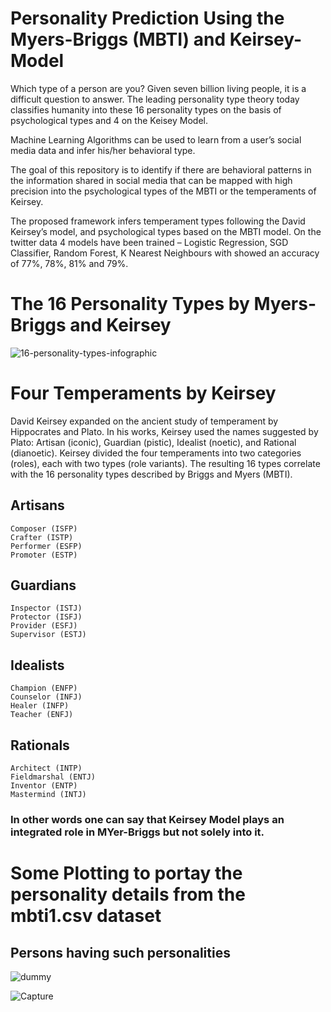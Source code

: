 # Personality Prediction Using the Myers-Briggs (MBTI) and Keirsey-Model

Which type of a person are you? Given seven billion living people, it is a difficult question to answer. The leading personality type theory today classifies humanity into these 16 personality types on the basis of psychological types and 4 on the Keisey Model.

Machine Learning Algorithms can be used to learn from a user’s social
media data and infer his/her behavioral type.

The goal of this repository is to identify if there are behavioral patterns in the information
shared in social media that can be mapped with high precision into the psychological types of
the MBTI or the temperaments of Keirsey.

The proposed framework infers temperament types following the David Keirsey’s model, and psychological types based on the MBTI model. On the twitter data 4 models have been trained – Logistic Regression, SGD Classifier, Random Forest, K Nearest Neighbours with showed an accuracy of 77%, 78%, 81% and 79%.

# The 16 Personality Types by Myers-Briggs and Keirsey

![16-personality-types-infographic](https://user-images.githubusercontent.com/39180928/90257882-61143980-de65-11ea-9361-fd4c196273a1.jpg)

# Four Temperaments by Keirsey

David Keirsey expanded on the ancient study of temperament by Hippocrates and Plato. In his works, Keirsey used the names suggested by Plato: Artisan (iconic), Guardian (pistic), Idealist (noetic), and Rational (dianoetic). Keirsey divided the four temperaments into two categories (roles), each with two types (role variants). The resulting 16 types correlate with the 16 personality types described by Briggs and Myers (MBTI).

## Artisans
    Composer (ISFP)
    Crafter (ISTP)
    Performer (ESFP)
    Promoter (ESTP)

## Guardians
    Inspector (ISTJ)
    Protector (ISFJ)
    Provider (ESFJ)
    Supervisor (ESTJ)

## Idealists
    Champion (ENFP)
    Counselor (INFJ)
    Healer (INFP)
    Teacher (ENFJ)

## Rationals
    Architect (INTP)
    Fieldmarshal (ENTJ)
    Inventor (ENTP)
    Mastermind (INTJ)


### In other words one can say that Keirsey Model plays an integrated role in MYer-Briggs but not solely into it.

# Some Plotting to portay the personality details from the mbti1.csv dataset

## Persons having such personalities

![dummy](https://user-images.githubusercontent.com/39180928/90258640-76d62e80-de66-11ea-8dc0-ff19c9d3ba7f.png)

![Capture](https://user-images.githubusercontent.com/39180928/90329195-2246c680-dfc0-11ea-9a1a-919154d1a995.PNG)
